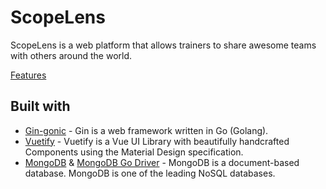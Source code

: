 # ScopeLens
ScopeLens is a web platform that allows trainers to share awesome teams with others around the world. 

[Features](https://scopelens.team/#/about)

## Built with
- [Gin-gonic](https://github.com/gin-gonic/gin) - Gin is a web framework written in Go (Golang).
- [Vuetify](https://github.com/vuetifyjs/vuetify) - Vuetify is a Vue UI Library with beautifully handcrafted Components using the Material Design specification.
- [MongoDB](https://github.com/mongodb/mongo) & [MongoDB Go Driver](https://github.com/mongodb/mongo-go-driver) - MongoDB is a document-based database. MongoDB is one of the leading NoSQL databases.
